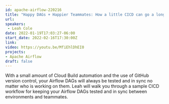 ```yaml
---
id: apache-airflow-220216
title: "Happy DAGs + Happier Teammates: How a little CICD can go a long way"
url: 
speakers:
 - Leah Cole
date: 2022-01-19T17:03:27-06:00
start_date: 2022-02-16T17:30:00Z
link:  
video: https://youtu.be/MfiEhlDhEI0
projects: 
- Apache Airflow
draft: false
---
```


With a small amount of Cloud Build automation and the use of GitHub version control, your Airflow DAGs will always be tested and in sync no matter who is working on them. Leah will walk you through a sample CICD workflow for keeping your Airflow DAGs tested and in sync between environments and teammates. 